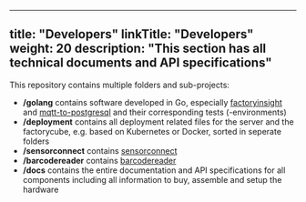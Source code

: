 
---
title: "Developers"
linkTitle: "Developers"
weight: 20
description: "This section has all technical documents and API specifications"
---

This repository contains multiple folders and sub-projects:

- **/golang** contains software developed in Go, especially [factoryinsight](factorycube-server/factoryinsight) and [mqtt-to-postgresql](factorycube-server/mqtt-to-postgresql) and their corresponding tests (-environments)
- **/deployment** contains all deployment related files for the server and the factorycube, e.g. based on Kubernetes or Docker, sorted in seperate folders
- **/sensorconnect** contains [sensorconnect](factorycube-edge/sensorconnect)
- **/barcodereader** contains [barcodereader](factorycube-edge/barcodereader)
- **/docs** contains the entire documentation and API specifications for all components including all information to buy, assemble and setup the hardware

